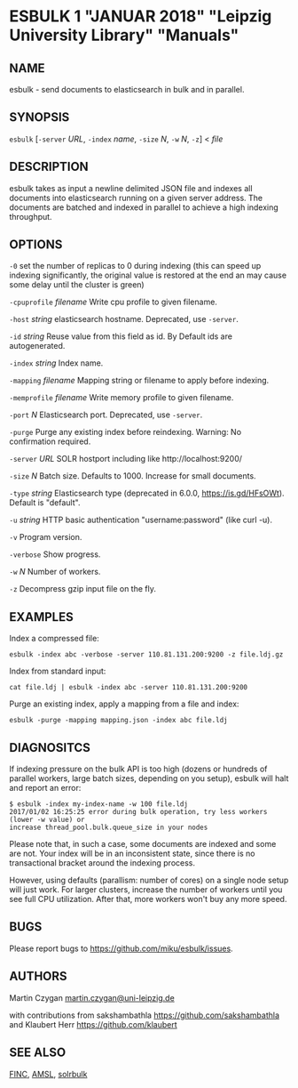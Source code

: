 ESBULK 1 "JANUAR 2018" "Leipzig University Library" "Manuals"
=============================================================

NAME
----

esbulk - send documents to elasticsearch in bulk and in parallel.

SYNOPSIS
--------

`esbulk` [`-server` *URL*, `-index` *name*, `-size` *N*, `-w` *N*, `-z`] < *file*

DESCRIPTION
-----------

esbulk takes as input a newline delimited JSON file and indexes all documents
into elasticsearch running on a given server address. The documents are batched and
indexed in parallel to achieve a high indexing throughput.

OPTIONS
-------

`-0`
  set the number of replicas to 0 during indexing (this can speed up indexing significantly, the original value is restored at the end an may cause some delay until the cluster is green)

`-cpuprofile` *filename*
  Write cpu profile to given filename.

`-host` *string*
  elasticsearch hostname. Deprecated, use `-server`.

`-id` *string*
  Reuse value from this field as id. By Default ids are autogenerated.

`-index` *string*
  Index name.

`-mapping` *filename*
  Mapping string or filename to apply before indexing.

`-memprofile` *filename*
  Write memory profile to given filename.

`-port` *N*
  Elasticsearch port. Deprecated, use `-server`.

`-purge`
  Purge any existing index before reindexing. Warning: No confirmation required.

`-server` *URL*
  SOLR hostport including like http://localhost:9200/

`-size` *N*
  Batch size. Defaults to 1000. Increase for small documents.

`-type` *string*
  Elasticsearch type (deprecated in 6.0.0, https://is.gd/HFsOWt). Default is "default".

`-u` *string*
  HTTP basic authentication "username:password" (like curl -u).

`-v`
  Program version.

`-verbose`
  Show progress.

`-w` *N*
  Number of workers.

`-z`
  Decompress gzip input file on the fly.

EXAMPLES
--------

Index a compressed file:

  `esbulk -index abc -verbose -server 110.81.131.200:9200 -z file.ldj.gz`

Index from standard input:

  `cat file.ldj | esbulk -index abc -server 110.81.131.200:9200`

Purge an existing index, apply a mapping from a file and index:

  `esbulk -purge -mapping mapping.json -index abc file.ldj`

DIAGNOSITCS
-----------

If indexing pressure on the bulk API is too high (dozens or hundreds of
parallel workers, large batch sizes, depending on you setup), esbulk will halt
and report an error:

```
$ esbulk -index my-index-name -w 100 file.ldj
2017/01/02 16:25:25 error during bulk operation, try less workers (lower -w value) or
increase thread_pool.bulk.queue_size in your nodes
```

Please note that, in such a case, some documents are indexed and some are not.
Your index will be in an inconsistent state, since there is no transactional
bracket around the indexing process.

However, using defaults (parallism: number of cores) on a single node setup
will just work. For larger clusters, increase the number of workers until you
see full CPU utilization. After that, more workers won't buy any more speed.

BUGS
----

Please report bugs to https://github.com/miku/esbulk/issues.

AUTHORS
------

Martin Czygan <martin.czygan@uni-leipzig.de>

with contributions from sakshambathla <https://github.com/sakshambathla> and
Klaubert Herr <https://github.com/klaubert>

SEE ALSO
--------

[FINC](https://finc.info), [AMSL](http://amsl.technology/), [solrbulk](https://github.com/miku/solrbulk)
